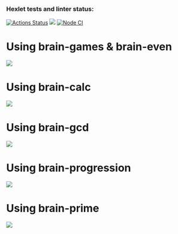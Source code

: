 ### Hexlet tests and linter status:
[![Actions Status](https://github.com/UruYoba/frontend-project-lvl1/workflows/hexlet-check/badge.svg)](https://github.com/UruYoba/frontend-project-lvl1/actions)
<a href="https://codeclimate.com/github/UruYoba/frontend-project-lvl1/maintainability"><img src="https://api.codeclimate.com/v1/badges/37ad0bdd473cee8240bd/maintainability" /></a>
[![Node CI](https://github.com/UruYoba/frontend-project-lvl1/workflows/Node%20CI/badge.svg)](https://github.com/UruYoba/frontend-project-lvl1/actions)
<h1>Using brain-games & brain-even</h1>
<a href="https://asciinema.org/a/f2jbO833bm9tfzgmK8Q2gkSEp"><img src="https://asciinema.org/a/f2jbO833bm9tfzgmK8Q2gkSEp.svg"></a>
<h1>Using brain-calc</h1>
<a href = "https://asciinema.org/a/EChSFA6aLKk83DpW1u6Csb5hs"> <img src="https://asciinema.org/a/EChSFA6aLKk83DpW1u6Csb5hs.svg"></a>
<h1>Using brain-gcd</h1>
<a href = "https://asciinema.org/a/laWbWdb5jRQoVYTNeSZFOpSSD"> <img src="https://asciinema.org/a/laWbWdb5jRQoVYTNeSZFOpSSD.svg"></a>
<h1>Using brain-progression</h1>
<a href = "https://asciinema.org/a/fn0MduyZuCchSwdLCEWuco96R"> <img src="https://asciinema.org/a/fn0MduyZuCchSwdLCEWuco96R.svg"></a>
<h1>Using brain-prime</h1>
<a href = "https://asciinema.org/a/uCR1IOL8eYvrfLwWcCnhrpU8v"> <img src="https://asciinema.org/a/uCR1IOL8eYvrfLwWcCnhrpU8v.svg"></a>